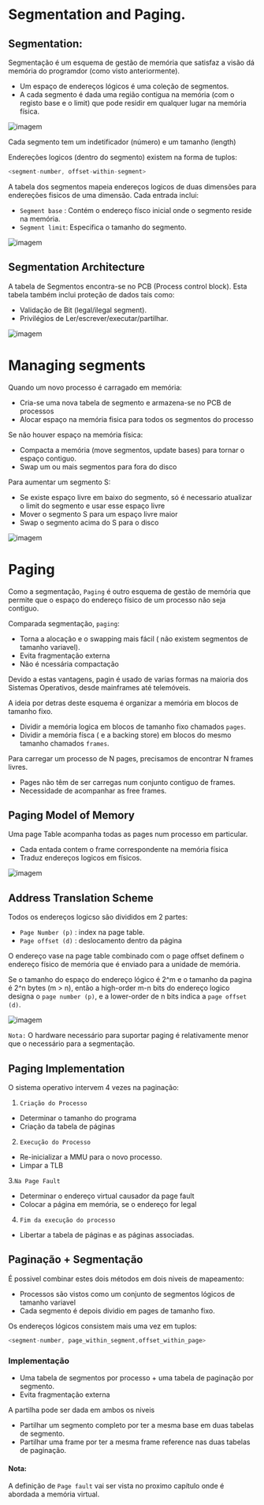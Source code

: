 # Segmentation and Paging.

## Segmentation:

Segmentação é um esquema de gestão de memória que satisfaz a visão dá memória do programdor (como visto anteriormente).

 - Um espaço de endereços lógicos é uma coleção de segmentos.
 - A cada segmento é dada uma região contigua na memória (com o registo base e o limit) que pode residir em qualquer lugar na memória física.

![imagem](https://user-images.githubusercontent.com/62023102/119264340-aa569e00-bbda-11eb-9c06-1c4bbe12740d.png)


Cada segmento tem um indetificador (número) e um tamanho (length)

Endereções logicos (dentro do segmento) existem na forma de tuplos:

```c 
<segment-number, offset-within-segment>
```

A tabela dos segmentos mapeia endereços logicos de duas dimensões para endereções fisicos de uma dimensão. Cada entrada inclui:
- `Segment base` : Contém o endereço físco inicial onde o segmento reside na memória.
- `Segment limit`: Especifica o tamanho do segmento.

![imagem](https://user-images.githubusercontent.com/62023102/119264521-78920700-bbdb-11eb-879f-8644794cd1eb.png)

## Segmentation Architecture

A tabela de Segmentos encontra-se no PCB (Process control block). Esta tabela também inclui proteção de dados tais como:
- Validação de Bit (legal/ilegal segment).
- Privilégios de Ler/escrever/executar/partilhar.

![imagem](https://user-images.githubusercontent.com/62023102/119266280-0a9d0e00-bbe2-11eb-8190-8d5231816d80.png)

# Managing segments

Quando um novo processo é carragado em memória:
- Cria-se uma nova tabela de segmento e armazena-se no PCB de processos
- Alocar espaço na memória fisica para todos os segmentos do processo

Se não houver espaço na memória física:
- Compacta a memória (move segmentos, update bases) para tornar o espaço contiguo.
- Swap um ou mais segmentos para fora do disco

Para aumentar um segmento S:
- Se existe espaço livre em baixo do segmento, só é necessario atualizar o limit do segmento e usar esse espaço livre
- Mover o segmento S para um espaço livre maior
- Swap o segmento acima do S para o disco

![imagem](https://user-images.githubusercontent.com/62023102/119266782-083bb380-bbe4-11eb-9586-3841fb1227fe.png)


# Paging

Como a segmentação, `Paging` é outro esquema de gestão de memória que permite que o espaço do endereço físico de um processo não seja contiguo.

Comparada segmentação, `paging`:
- Torna a alocação e o swapping mais fácil ( não existem segmentos de tamanho variavel).
- Evita fragmentação externa
- Não é ncessária compactação

Devido a estas vantagens, pagin é usado de varias formas na maioria dos Sistemas Operativos, desde mainframes até telemóveis.

A ideia por detras deste esquema é organizar a memória em blocos de tamanho fixo.
 - Dividir a memória logica em blocos de tamanho fixo chamados `pages`.
 - Dividir a memória físca ( e a backing store) em blocos do mesmo tamanho chamados `frames`.

Para carregar um processo de N pages, precisamos de encontrar N frames livres.
- Pages não têm de ser carregas num conjunto contiguo de frames.
- Necessidade de acompanhar as free frames.

## Paging Model of Memory

Uma page Table acompanha todas as pages  num processo em particular.
 - Cada entada contem o frame correspondente na memória física
 - Traduz endereços logicos em físicos.

![imagem](https://user-images.githubusercontent.com/62023102/119267304-de838c00-bbe5-11eb-9b86-43f198d5360b.png)

## Address Translation Scheme

Todos os endereços logicso são divididos em 2 partes:

- `Page Number (p)` : index na page table.
- `Page offset (d)` : deslocamento dentro da página

O endereço vase na page table combinado com o page offset definem o endereço físico de memória que é enviado para a unidade de memória.

Se o tamanho do espaço do endereço lógico é 2^m e o tamanho da pagina é 2^n bytes (m > n), então a high-order m-n bits do endereço logico designa o `page number (p)`, e a lower-order de n bits indica a `page offset (d)`.

![imagem](https://user-images.githubusercontent.com/62023102/119267697-a1b89480-bbe7-11eb-8837-46eb53d09c74.png)


`Nota:` O hardware necessário para suportar paging é relativamente menor que o necessário para a segmentação.

## Paging Implementation

O sistema operativo intervem 4 vezes na paginação:

1. `Criação do Processo`
 - Determinar o tamanho do programa
 - Criação da tabela de páginas

2. `Execução do Processo`
 - Re-inicializar a MMU para o novo processo.
 - Limpar a TLB

3.`Na Page Fault`
 - Determinar o endereço virtual causador da page fault
 - Colocar a página em memória, se o endereço for legal

4. `Fim da execução do processo`
 - Libertar a tabela de páginas e as páginas associadas.

## Paginação + Segmentação

É possivel combinar estes dois métodos em dois niveis de mapeamento:

- Processos são vistos como um conjunto de segmentos lógicos de tamanho variavel
- Cada segmento é depois dividio em pages de tamanho fixo.

Os endereços lógicos consistem mais uma vez em tuplos:

```c
<segment-number, page_within_segment,offset_within_page>
```

### Implementação 

- Uma tabela de segmentos por processo + uma tabela de paginação por segmento.
- Evita fragmentação externa

A partilha pode ser dada em ambos os niveis
 - Partilhar um segmento completo por ter a mesma base em duas tabelas de segmento.
 - Partilhar uma frame por ter a mesma frame reference nas duas tabelas de paginação.


#### Nota:
A definição de `Page fault` vai ser vista no proximo capítulo onde é abordada a memória virtual.
